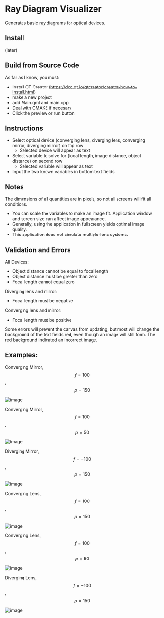 # Ray Diagram Visualizer

 Generates basic ray diagrams for optical devices.

## Install
(later)

## Build from Source Code
As far as I know, you must: 
- Install QT Creator (https://doc.qt.io/qtcreator/creator-how-to-install.html)
- make a new project
- add Main.qml and main.cpp
- Deal with CMAKE if necesary
- Click the preview or run button

## Instructions
- Select optical device (converging lens, diverging lens, converging mirror, diverging mirror) on top row
  - Selected device will appear as text
- Select variable to solve for (focal length, image distance, object distance) on second row
  - Selected variable will appear as text
- Input the two known variables in bottom text fields

  
## Notes
The dimensions of all quantities are in pixels, so not all screens will fit all conditions.
- You can scale the variables to make an image fit.
Application window and screen size can affect image appearance.
- Generally, using the application in fullscreen yields optimal image quality.
- This application does not simulate multiple-lens systems.

## Validation and Errors
All Devices:
- Object distance cannot be equal to focal length
- Object distance must be greater than zero
- Focal length cannot equal zero
  
Diverging lens and mirror:
- Focal length must be negative
  
Converging lens and mirror:
- Focal length must be positive
 
Some errors will prevent the canvas from updating, but most will change the background of the text fields red, even though an image will still form.
The red background indicated an incorrect image.

## Examples:
Converging Mirror, $$f=100$$, $$p=150$$

![image](https://github.com/user-attachments/assets/0202f42a-7a67-49fd-acd4-84c5dff8e02f)

Converging Mirror, $$f=100$$, $$p=50$$

![image](https://github.com/user-attachments/assets/75b463c3-2b8c-4074-978e-5faf4e8021c5)

Diverging Mirror, $$f=-100$$, $$p=150$$

![image](https://github.com/user-attachments/assets/89785fb5-9170-4bf6-84d0-7b45f5e397f4)

Converging Lens, $$f=100$$, $$p=150$$

![image](https://github.com/user-attachments/assets/2f689cf0-205c-47a3-b9d9-96e5f528310e)

Converging Lens, $$f=100$$, $$p=50$$

![image](https://github.com/user-attachments/assets/28d704ad-174a-40f3-b2d1-fec7b8cf64f3)


Diverging Lens, $$f=-100$$, $$p=150$$

![image](https://github.com/user-attachments/assets/744194b7-79be-412b-b540-4bf9db8108f5)
